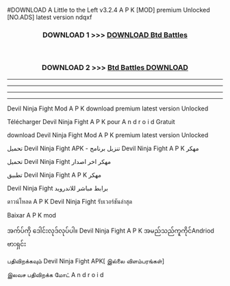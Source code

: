 #DOWNLOAD A Little to the Left v3.2.4 A P K [MOD] premium Unlocked [NO.ADS] latest version ndqxf 



<div align="center">

<h3>DOWNLOAD 1 >>> <a href="https://getmod1.web.app/?judule=Btd Battles">DOWNLOAD Btd Battles</a></h3><br>

<h3>DOWNLOAD 2 >>> <a href="https://getmod1.web.app/?judule=Btd Battles">Btd Battles DOWNLOAD </a></h3>

</div>


----------------------------------------------------------

----------------------------------------------------------

----------------------------------------------------------

----------------------------------------------------------


Devil Ninja Fight Mod A P K download premium latest version Unlocked

Télécharger  Devil Ninja Fight A P K pour A n d r o i d Gratuit

download Devil Ninja Fight Mod A P K premium latest version Unlocked

تحميل Devil Ninja Fight APK - تنزيل برنامج Devil Ninja Fight A P K مهكر

تحميل Devil Ninja Fight مهكر اخر اصدار

تطبيق Devil Ninja Fight A P K مهكر

Devil Ninja Fight برابط مباشر للاندرويد

ดาวน์โหลด A P K Devil Ninja Fight รับเวอร์ชันล่าสุด

Baixar A P K mod

အက်ပ်ကို ဒေါင်းလုဒ်လုပ်ပါ။ Devil Ninja Fight A P K အမည်သည်ကူကိုင်Andriod ဗားရှင်း

பதிவிறக்கவும் Devil Ninja Fight APK[ இல்லை விளம்பரங்கள்] 
 
இலவச பதிவிறக்க மோட் A n d r o i d



